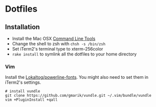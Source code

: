 # Dotfiles

## Installation

* Install the Mac OSX [Command Line Tools](https://developer.apple.com/downloads/index.action)
* Change the shell to zsh with `chsh -s /bin/zsh`
* Set iTerm2's terminal type to xterm-256color
* `rake install` to symlink all the dotfiles to your home directory

### Vim

Install the [Lokaltog/powerline-fonts](https://github.com/Lokaltog/powerline-fonts).
You might also need to set them in iTerm2's settings.

    # install vundle
    git clone https://github.com/gmarik/vundle.git ~/.vim/bundle/vundle
    vim +PluginInstall +qall

